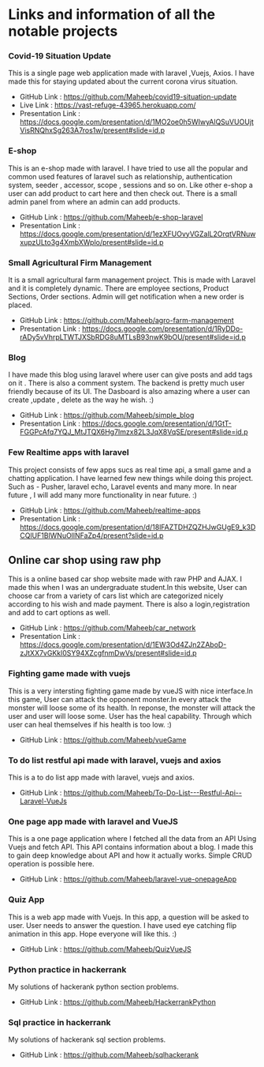 
# Links and information of all the notable projects


### Covid-19 Situation Update

This is a single page web application made with laravel ,Vuejs, Axios. I have made this for staying updated about the current corona virus situation. 

* GitHub Link : https://github.com/Maheeb/covid19-situation-update
* Live Link : https://vast-refuge-43965.herokuapp.com/
* Presentation Link : https://docs.google.com/presentation/d/1MO2oe0h5WIwyAlQSuVUOUjtVisRNQhxSg263A7ros1w/present#slide=id.p


### E-shop
This is an e-shop made with laravel. I have tried to use all the popular and common used features of laravel such as relationship, authentication system, seeder , accessor, scope , sessions and so on. Like other e-shop a user can add product to cart here and then check out. There is a small admin panel from where an admin can add products.

* GitHub Link : https://github.com/Maheeb/e-shop-laravel
* Presentation Link : https://docs.google.com/presentation/d/1ezXFUOvyVGZalL2OrqtVRNuwxupzULto3g4XmbXWplo/present#slide=id.p



### Small Agricultural Firm Management
It is a small agricultural farm management project. This is made with Laravel and it is completely dynamic. There are employee sections, Product Sections, Order sections. Admin will get notification when a new order is placed. 

* GitHub Link : https://github.com/Maheeb/agro-farm-management
* Presentation Link : https://docs.google.com/presentation/d/1RyDDo-rADy5vVhrpLTWTJXSbRDG8uMTLsB93nwK9bOU/present#slide=id.p



### Blog 
I have made this blog using laravel where user can give posts and add tags on it . There is also a comment system. The backend is pretty much user friendly because of its UI. The Dasboard is also amazing where a user can create ,update , delete as the way he wish. :)

* GitHub Link : https://github.com/Maheeb/simple_blog
* Presentation Link : https://docs.google.com/presentation/d/1GtT-FGGPcAfq7YQJ_MtJTQX6Hg7Imzx82L3JqX8VqSE/present#slide=id.p



### Few Realtime apps with laravel
This project consists of few apps sucs as real time api, a small game and a chatting application. I have learned few new things while doing this project. Such as - Pusher, laravel echo, Laravel events and many more. In near future , I will add many more functionality in near future. :)

* GitHub Link : https://github.com/Maheeb/realtime-apps
* Presentation Link : https://docs.google.com/presentation/d/18lFAZTDHZQZHJwGUgE9_k3DCQlUF1BlWNuOllNFaZp4/present?slide=id.p


## Online car shop using raw php

This is a online based car shop website made with raw PHP and AJAX. I made this when I was an undergraduate student.In this website, User can choose car from a variety of cars list which are categorized nicely according to his wish and made payment. There is also a login,registration and add to cart options as well.


* GitHub Link : https://github.com/Maheeb/car_network
* Presentation Link : https://docs.google.com/presentation/d/1EW3Od4ZJn2ZAboD-zJtXX7vGKkl0SY94XZcgfnmDwVs/present#slide=id.p


### Fighting game made with vuejs 

This is a very intersting fighting game made by vueJS with nice interface.In this game, User can attack the opponent monster.In every attack the monster will loose some of its health. In reponse, the monster will attack the user and user will loose some. User has the heal capability. Through which user can heal themselves if his health is too low.
:)

* GitHub Link : https://github.com/Maheeb/vueGame


### To do list restful api made with laravel, vuejs and axios

This is a to do list app made with laravel, vuejs and axios.

* GitHub Link : https://github.com/Maheeb/To-Do-List---Restful-Api--Laravel-VueJs



### One page app made with laravel and VueJS

This is a one page application where I fetched all the data from an API Using Vuejs and fetch API. This API contains information about a blog. I made this to gain deep knowledge about API and how it actually works. Simple CRUD operation is possible here.

* GitHub Link : https://github.com/Maheeb/laravel-vue-onepageApp


### Quiz App
This is a web app made with Vuejs. In this app, a question will be asked to user. User needs to answer the question. I have used eye catching flip animation in this app. Hope everyone will like this. :)

* GitHub Link : https://github.com/Maheeb/QuizVueJS



### Python practice in hackerrank
My solutions of hackerank python section problems.

* GitHub Link : https://github.com/Maheeb/HackerrankPython



### Sql practice in hackerrank
My solutions of hackerank sql section problems.

* GitHub Link : https://github.com/Maheeb/sqlhackerank


